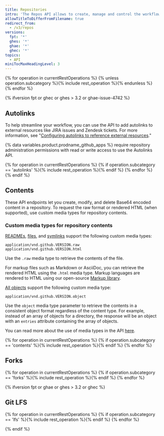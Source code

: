 ```yaml
---
title: Repositories
intro: 'The Repos API allows to create, manage and control the workflow of public and private {% data variables.product.product_name %} repositories.'
allowTitleToDifferFromFilename: true
redirect_from:
  - /v3/repos
versions:
  fpt: '*'
  ghes: '*'
  ghae: '*'
  ghec: '*'
topics:
  - API
miniTocMaxHeadingLevel: 3
---
```


{% for operation in currentRestOperations %}
  {% unless operation.subcategory %}{% include rest_operation %}{% endunless %}
{% endfor %}

{% ifversion fpt or ghec or ghes > 3.2 or ghae-issue-4742 %}
## Autolinks

To help streamline your workflow, you can use the API to add autolinks to external resources like JIRA issues and Zendesk tickets. For more information, see "[Configuring autolinks to reference external resources](/github/administering-a-repository/configuring-autolinks-to-reference-external-resources)."

{% data variables.product.prodname_github_apps %} require repository administration permissions with read or write access to use the Autolinks API.

{% for operation in currentRestOperations %}
  {% if operation.subcategory == 'autolinks' %}{% include rest_operation %}{% endif %}
{% endfor %}
{% endif %}


## Contents

These API endpoints let you create, modify, and delete Base64 encoded content in a repository. To request the raw format or rendered HTML (when supported), use custom media types for repository contents.

### Custom media types for repository contents

[READMEs](/rest/reference/repos#get-a-repository-readme), [files](/rest/reference/repos#get-repository-content), and [symlinks](/rest/reference/repos#get-repository-content) support the following custom media types:

    application/vnd.github.VERSION.raw
    application/vnd.github.VERSION.html

Use the `.raw` media type to retrieve the contents of the file.

For markup files such as Markdown or AsciiDoc, you can retrieve the rendered HTML using the `.html` media type. Markup languages are rendered to HTML using our open-source [Markup library](https://github.com/github/markup).

[All objects](/rest/reference/repos#get-repository-content) support the following custom media type:

    application/vnd.github.VERSION.object

Use the `object` media type parameter to retrieve the contents in a consistent object format regardless of the content type. For example, instead of an array of objects
for a directory, the response will be an object with an `entries` attribute containing the array of objects.

You can read more about the use of media types in the API [here](/rest/overview/media-types).

{% for operation in currentRestOperations %}
  {% if operation.subcategory == 'contents' %}{% include rest_operation %}{% endif %}
{% endfor %}

## Forks

{% for operation in currentRestOperations %}
  {% if operation.subcategory == 'forks' %}{% include rest_operation %}{% endif %}
{% endfor %}

{% ifversion fpt or ghae or ghes > 3.2 or ghec %}

## Git LFS

{% for operation in currentRestOperations %}
  {% if operation.subcategory == 'lfs' %}{% include rest_operation %}{% endif %}
{% endfor %}

{% endif %}

